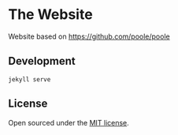 # The Website

Website based on https://github.com/poole/poole

## Development

```bahs
jekyll serve
```

## License

Open sourced under the [MIT license](LICENSE.md).

